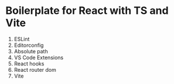 # Boilerplate for React with TS and Vite

1. ESLint
2. Editorconfig
3. Absolute path
4. VS Code Extensions
5. React hooks
6. React router dom
7. Vite
